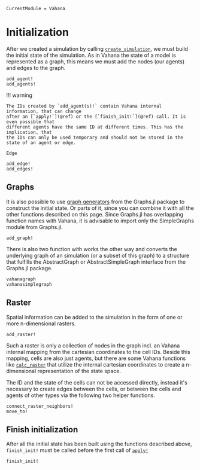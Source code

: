 ```@meta
CurrentModule = Vahana
```

# Initialization

After we created a simulation by calling [`create_simulation`](@ref), we
must build the initial state of the simulation. As in Vahana the state
of a model is represented as a graph, this means we must add the nodes
(our agents) and edges to the graph.

```@docs
add_agent!
add_agents!
```

!!! warning

	The IDs created by `add_agent(s)!` contain Vahana internal information, that can change
	after an [`apply!`](@ref) or the [`finish_init!`](@ref) call. It is even possible that 
	different agents have the same ID at different times. This has the implication, that 
	the IDs can only be used temporary and should not be stored in the state of an agent or edge.

```@docs
Edge

add_edge!
add_edges!
```

## Graphs

It is also possible to use [graph
generators](https://juliagraphs.org/Graphs.jl/stable/core_functions/simplegraphs_generators/)
from the Graphs.jl package to construct the initial state. Or parts of
it, since you can combine it with all the other functions described on
this page. Since Graphs.jl has overlapping function names with Vahana,
it is advisable to import only the SimpleGraphs module from Graphs.jl.

```@docs
add_graph!
```

There is also two function with works the other way and converts the
underlying graph of an simulation (or a subset of this graph) to a
structure that fulfills the AbstractGraph or AbstractSimpleGraph
interface from the Graphs.jl package.

```@docs
vahanagraph
vahanasimplegraph
```

## Raster 

Spatial information can be added to the simulation in the form of one
or more n-dimensional rasters. 

```@docs
add_raster!
```

Such a raster is only a collection of nodes in the graph incl. an
Vahana internal mapping from the cartesian coordinates to the cell
IDs. Beside this mapping, cells are also just agents, but there are
some Vahana functions like [`calc_raster`](@ref) that utilize the
internal cartesian coordinates to create a n-dimensional
representation of the state space.

The ID and the state of the cells can not be accessed directly,
instead it's necessary to create edges between the cells, or between
the cells and agents of other types via the following two helper
functions.

```@docs
connect_raster_neighbors!
move_to!
```

## Finish initialization

After all the initial state has been built using the functions
described above, `finish_init!` must be called before the first call
of [`apply!`](@ref)

```@docs
finish_init!
```
